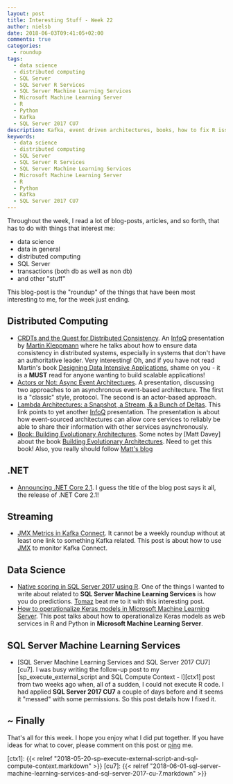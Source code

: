 ```yaml
---
layout: post
title: Interesting Stuff - Week 22
author: nielsb
date: 2018-06-03T09:41:05+02:00
comments: true
categories:
  - roundup
tags:
  - data science
  - distributed computing
  - SQL Server
  - SQL Server R Services
  - SQL Server Machine Learning Services
  - Microsoft Machine Learning Server
  - R
  - Python
  - Kafka
  - SQL Server 2017 CU7
description: Kafka, event driven architectures, books, how to fix R issues after applying CU7, and other interesting topics.
keywords:
  - data science
  - distributed computing
  - SQL Server
  - SQL Server R Services
  - SQL Server Machine Learning Services
  - Microsoft Machine Learning Server
  - R
  - Python
  - Kafka
  - SQL Server 2017 CU7  
---
```


Throughout the week, I read a lot of blog-posts, articles, and so forth, that has to do with things that interest me:

* data science
* data in general
* distributed computing
* SQL Server
* transactions (both db as well as non db)
* and other "stuff"

This blog-post is the "roundup" of the things that have been most interesting to me, for the week just ending.

<!--more-->

## Distributed Computing

* [CRDTs and the Quest for Distributed Consistency][1]. An [InfoQ][iq] presentation by [Martin Kleppmann][mklep] where he talks about how to ensure data consistency in distributed systems, especially in systems that don't have an authoritative leader. Very interesting! Oh, and if you have not read Martin's book [Designing Data Intensive Applications][2], shame on you - it is a **MUST** read for anyone wanting to build scalable applications!
* [Actors or Not: Async Event Architectures][3]. A presentation, discussing two approaches to an asynchronous event-based architecture. The first is a "classic" style, protocol. The second is an actor-based approach. 
* [Lambda Architectures: a Snapshot, a Stream, & a Bunch of Deltas][4]. This link points to yet another [InfoQ][iq] presentation. The presentation is about how event-sourced architectures can allow core services to reliably be able to share their information with other services asynchronously. 
* [Book: Building Evolutionary Architectures][5]. Some notes by [Matt Davey] about the book [Building Evolutionary Architectures][6]. Need to get this book! Also, you really should follow [Matt's blog][mdaveyblog]

## .NET

* [Announcing .NET Core 2.1][7]. I guess the title of the blog post says it all, the release of .NET Core 2.1!

## Streaming

* [JMX Metrics in Kafka Connect][8]. It cannot be a weekly roundup without at least one link to something Kafka related. This post is about how to use [JMX][9] to monitor Kafka Connect.

## Data Science

* [Native scoring in SQL Server 2017 using R][10]. One of the things I wanted to write about related to **SQL Server Machine Learning Services** is how you do predictions. [Tomaz][tomaz] beat me to it with this interesting post.  
* [How to operationalize Keras models in Microsoft Machine Learning Server][11]. This post talks about how to operationalize Keras models as web services in R and Python in **Microsoft Machine Learning Server**.

## SQL Server Machine Learning Services

* [SQL Server Machine Learning Services and SQL Server 2017 CU7][cu7]. I was busy writing the follow-up post to my [sp_execute_external_script and SQL Compute Context - I][ctx1] post from two weeks ago when, all of a sudden, I could not execute R code. I had applied **SQL Server 2017 CU7** a couple of days before and it seems it "messed" with some permissions. So this post details how I fixed it.

## ~ Finally

That's all for this week. I hope you enjoy what I did put together. If you have ideas for what to cover, please comment on this post or [ping][ma] me.

[ma]: mailto:niels.it.berglund@gmail.com
[mp]: https://blog.acolyer.org
[iq]: https://www.infoq.com/
[ew]: http://sqlonice.com/
[re]: http://blog.revolutionanalytics.com
[sqsk]: https://www.sqlskills.com
[mdaveyblog]: https://mdavey.wordpress.com/


[jovpop]: https://twitter.com/JovanPop_MSFT
[bobw]: https://twitter.com/bobwardms
[revod]: https://twitter.com/revodavid
[lonny]: https://twitter.com/sqL_handLe
[ewtw]: https://twitter.com/sqlOnIce
[buckw]: https://twitter.com/BuckWoodyMSFT
[mattw]: https://twitter.com/matthewwarren
[murba]: https://twitter.com/muratdemirbas
[daveda]: https://twitter.com/davidthecoder
[adcol]: https://twitter.com/adriancolyer
[jesrod]: https://twitter.com/jrdothoughts
[tomaz]: https://twitter.com/tomaz_tsql
[dataart]: https://twitter.com/dataartisans
[luis]: https://twitter.com/luis_de_sousa
[benstop]: https://twitter.com/benstopford
[conflu]: https://twitter.com/confluentinc
[tylert]: https://twitter.com/tyler_treat
[andrewng]: https://twitter.com/AndrewYNg
[lawr]: https://twitter.com/bytezn
[jue]: https://twitter.com/b0rk
[yan]: https://twitter.com/theburningmonk
[danny]: https://twitter.com/g9yuayon
[rmoff]: https://twitter.com/rmoff
[ryansw]: https://twitter.com/ryanswanstrom
[pabloc]: https://twitter.com/pabloc_ds
[mklep]: https://twitter.com/martinkl
[mdavey]: https://twitter.com/matt_davey



[series]: <> (/series/sql_server_2k16_r_services)

[ctx1]: {{< relref "2018-05-20-sp-execute-external-script-and-sql-compute-context.markdown" >}}
[cu7]: {{< relref "2018-06-01-sql-server-machine-learning-services-and-sql-server-2017-cu-7.markdown" >}}

[1]: https://www.infoq.com/presentations/crdt-distributed-consistency
[2]: http://dataintensive.net/
[3]: https://www.infoq.com/presentations/async-event-arch
[4]: https://www.infoq.com/presentations/lambda-streams-delta
[5]: https://mdavey.wordpress.com/2018/05/28/book-building-evolutionary-architectures/
[6]: https://www.thoughtworks.com/books/building-evolutionary-architectures
[7]: https://blogs.msdn.microsoft.com/dotnet/2018/05/30/announcing-net-core-2-1/
[8]: https://engineering.skybettingandgaming.com/2018/05/26/jmx-metrics-kafka-connect/
[9]: https://docs.oracle.com/cd/E28280_01/web.1111/e13729/understanding.htm#JMXPG114
[10]: https://tomaztsql.wordpress.com/2018/05/28/native-scoring-in-sql-server-2017-using-r/
[11]: https://blogs.msdn.microsoft.com/mlserver/2018/05/25/how-to-operationalize-keras-models-in-microsoft-machine-learning-server/
